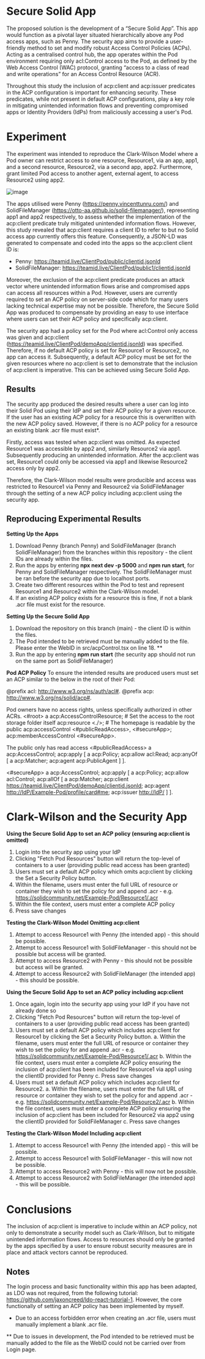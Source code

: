 # Secure Solid App

The proposed solution is the development of a “Secure Solid App”. This app would function as a pivotal layer situated hierarchically above any Pod access apps, such as Penny. The security app aims to provide a user-friendly method to set and modify robust Access Control Policies (ACPs). Acting as a centralised control hub, the app operates within the Pod environment requiring only acl:Control access to the Pod, as defined by the Web Access Control (WAC) protocol, granting “access to a class of read and write operations” for an Access Control Resource (ACR).

Throughout this study the inclusion of acp:client and acp:issuer predicates in the ACP configuration is important for enhancing security. These predicates, while not present in default ACP configurations, play a key role in mitigating unintended information flows and preventing compromised apps or Identity Providers (IdPs) from maliciously accessing a user's Pod.

# Experiment 

The experiment was intended to reproduce the Clark-Wilson Model where a Pod owner can restrict access to one resource, Resource1, via an app, app1, and a second resource, Resource2, via a second app, app2. Furthermore, grant limited Pod access to another agent, external agent, to access Resource2 using app2.

![image](https://github.com/eforsyth1/SecureSolidApp/assets/164050959/bad29d43-d29d-4290-a761-e308ab3c121c)

The apps utilised were Penny (https://penny.vincenttunru.com/) and SolidFileManager (https://otto-aa.github.io/solid-filemanager/), representing app1 and app2 respectively, to assess whether the implementation of the acp:client predicate truly mitigated unintended information flows. However, this study revealed that acp:client requires a client ID to refer to but no Solid access app currently offers this feature. Consequently, a JSON-LD was generated to compensate and coded into the apps so the acp:client client ID is: 

- Penny: https://teamid.live/ClientPod/public/clientid.jsonld
- SolidFileManager: https://teamid.live/ClientPod/public1/clientid.jsonld

Moreover, the exclusion of the acp:client predicate produces an attack vector where unintended information flows arise and compromised apps can access all resources within a Pod. However, users are currently required to set an ACP policy on server-side code which for many users lacking technical expertise may not be possible. Therefore, the Secure Solid App was produced to compensate by providing an easy to use interface where users can set their ACP policy and specifically acp:client. 

The security app had a policy set for the Pod where acl:Control only access was given and acp:client (https://teamid.live/ClientPod/demoApp/clientid.jsonld) was specified. Therefore, if no default ACP policy is set for Resource1 or Resource2, no app can access it. Subsequently, a default ACP policy must be set for the given resources where no acp:client is set to demonstrate that the inclusion of acp:client is imperative. This can be achieved using Secure Solid App.

## Results 

The security app produced the desired results where a user can log into their Solid Pod using their IdP and set their ACP policy for a given resource. If the user has an existing ACP policy for a resource this is overwritten with the new ACP policy saved. However, if there is no ACP policy for a resource an existing blank .acr file must exist*.

Firstly, access was tested when acp:client was omitted. As expected Resource1 was accessible by app2 and, similarly Resource2 via app1. Subsequently producing an unintended information. After the acp:client was set, Resource1 could only be accessed via app1 and likewise Resource2 access only by app2.

Therefore, the Clark-Wilson model results were producible and access was restricted to Resource1 via Penny and Resource2 via SolidFileManager through the setting of a new ACP policy including acp:client using the security app.

## Reproducing Experimental Results

**Setting Up the Apps**
1. Download Penny (branch Penny) and SolidFileManager (branch SolidFileManager) from the branches within this repository - the client IDs are already within the files.
2. Run the apps by entering **npx next dev -p 5000** and **npm run start**, for Penny and SolidFileManager respectively. The SolidFileManager must be ran before the security app due to localhost ports.
3. Create two different resources within the Pod to test and represent Resource1 and Resource2 within the Clark-Wilson model.
4. If an existing ACP policy exists for a resource this is fine, if not a blank .acr file must exist for the resource.

**Setting Up the Secure Solid App**
1. Download the repository on this branch (main) - the client ID is within the files.
2. The Pod intended to be retrieved must be manually added to the file. Please enter the WebID in src/acpControl.tsx on line 18. **
3. Run the app by entering **npm run start** (the security app should not run on the same port as SolidFileManager)

**Pod ACP Policy**
To ensure the intended results are produced users must set an ACP similar to the below in the root of their Pod:

@prefix acl: <http://www.w3.org/ns/auth/acl#>.
@prefix acp: <http://www.w3.org/ns/solid/acp#>.

Pod owners have no access rights,
unless specifically authorized in other ACRs.
<#root>
    a acp:AccessControlResource;
    # Set the access to the root storage folder itself
    acp:resource <./>;
    # The homepage is readable by the public
    acp:accessControl <#publicReadAccess>, <#secureApp>;
    acp:memberAccessControl <#secureApp>.


The public only has read access
<#publicReadAccess>
    a acp:AccessControl;
    acp:apply [
        a acp:Policy;
        acp:allow acl:Read;
        acp:anyOf [
            a acp:Matcher;
            acp:agent acp:PublicAgent
        ]
    ].

<#secureApp>
    a acp:AccessControl;
    acp:apply [
        a acp:Policy;
        acp:allow acl:Control;
        acp:allOf [
            a acp:Matcher;
            acp:client <https://teamid.live/ClientPod/demoApp/clientid.jsonld>;
            acp:agent <http://IdP/Example-Pod/profile/card#me>;
            acp:issuer <http://IdP/>
        ]
    ].

# Clark-Wilson and the Security App

**Using the Secure Solid App to set an ACP policy (ensuring acp:client is omitted)**
1. Login into the security app using your IdP
2. Clicking "Fetch Pod Resources" button will return the top-level of containers to a user (providing public read access has been granted)
3. Users must set a default ACP policy which omits acp:client by clicking the Set a Security Policy button.
4. Within the filename, users must enter the full URL of resource or container they wish to set the policy for and append .acr - e.g. https://solidcommunity.net/Example-Pod/Resource1/.acr
5. Within the file context, users must enter a complete ACP policy
6. Press save changes

**Testing the Clark-Wilson Model Omitting acp:client**
1. Attempt to access Resource1 with Penny (the intended app) - this should be possible.
2. Attempt to access Resource1 with SolidFileManager - this should not be possible but access will be granted.
3. Attempt to access Resource2 with Penny - this should not be possible but access will be granted.
4. Attempt to access Resource2 with SolidFileManager (the intended app) - this should be possible.

**Using the Secure Solid App to set an ACP policy including acp:client**
1. Once again, login into the security app using your IdP if you have not already done so
2. Clicking "Fetch Pod Resources" button will return the top-level of containers to a user (providing public read access has been granted)
3. Users must set a default ACP policy which includes acp:client for Resource1 by clicking the Set a Security Policy button.
   a. Within the filename, users must enter the full URL of resource or container they wish to set the policy for and append .acr - e.g. https://solidcommunity.net/Example-Pod/Resource1/.acr
   b. Within the file context, users must enter a complete ACP policy ensuring the inclusion of acp:client has been included for Resource1 via app1 using the clientID provided for Penny
   c. Press save changes
4.  Users must set a default ACP policy which includes acp:client for Resource2.
   a. Within the filename, users must enter the full URL of resource or container they wish to set the policy for and append .acr - e.g. https://solidcommunity.net/Example-Pod/Resource2/.acr
   b. Within the file context, users must enter a complete ACP policy ensuring the inclusion of acp:client has been included for Resource2 via app2 using the clientID provided for SolidFileManager
   c. Press save changes

**Testing the Clark-Wilson Model Including acp:client**
1. Attempt to access Resource1 with Penny (the intended app) - this will be possible.
2. Attempt to access Resource1 with SolidFileManager - this will now not be possible.
3. Attempt to access Resource2 with Penny - this will now not be possible.
4. Attempt to access Resource2 with SolidFileManager (the intended app) - this will be possible.

# Conclusions

The inclusion of acp:client is imperative to include within an ACP policy, not only to demonstrate a security model such as Clark-Wilson, but to mitigate unintended information flows. Access to resources should only be granted by the apps specified by a user to ensure robust security measures are in place and attack vectors cannot be reproduced.

## Notes
The login process and basic functionality within this app has been adapted, as LDO was not required, from the following tutorial: https://github.com/jaxoncreed/ldo-react-tutorial-1. However, the core functionally of setting an ACP policy has been implemented by myself.

* Due to an access forbidden error when creating an .acr file, users must manually implement a blank .acr file.

** Due to issues in development, the Pod intended to be retrieved must be manually added to the file as the WebID could not be carried over from Login page. 
